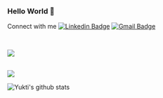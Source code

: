 ### Hello World 👋

Connect with me [![Linkedin Badge](https://img.shields.io/badge/-yukti09-blue?style=flat-square&logo=Linkedin&logoColor=white&link=https://www.linkedin.com/in/yukti09/)](https://www.linkedin.com/in/yukti09/) [![Gmail Badge](https://img.shields.io/badge/-yuktikhosla@gmail.com-c14438?style=flat-square&logo=Gmail&logoColor=white&link=mailto:yuktikhosla@gmail.com)](mailto:yuktikhosla@gmail.com)


<!--
**Yukti-09/Yukti-09** is a ✨ _special_ ✨ repository because its `README.md` (this file) appears on your GitHub profile.

Here are some ideas to get you started:

- 🔭 I’m currently working on ...
- 🌱 I’m currently learning ...
- 👯 I’m looking to collaborate on ...
- 🤔 I’m looking for help with ...
- 💬 Ask me about ...
- 📫 How to reach me: ...
- 😄 Pronouns: ...
- ⚡ Fun fact: ...
-->

</br>
<p align="left"> <img src="https://komarev.com/ghpvc/?username=Yukti-09"/> </p>

<a href="https://github.com/Yukti-09/website">
  <br />
  <img src="https://github-readme-stats.vercel.app/api/top-langs/?username=Yukti-09&layout=compact" />
</a>

![Yukti's github stats](https://github-readme-stats.vercel.app/api?username=Yukti-09&show_icons=true&theme=synthwave)
